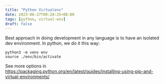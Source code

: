 ```yaml
---
title: "Python Virtualenv"
date: 2023-06-27T00:20:25+08:00
tags: [python, virtual-env]
draft: false
---
```


Best approach in doing development in any language is to have an isolated dev environment.
In python, we do it this way:

```
python3 -m venv env
source ./env/bin/activate
```

See more options in https://packaging.python.org/en/latest/guides/installing-using-pip-and-virtual-environments/
